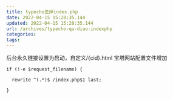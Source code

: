 ```yaml
---
title: typecho去掉index.php
date: 2022-04-15 15:28:35.144
updated: 2022-04-15 15:28:35.144
url: /archives/typecho-qu-diao-indexphp
categories: 
tags: 
---
```


后台永久链接设置为启动，自定义/{cid}.html
宝塔网站配置文件增加
```
if (!-e $request_filename) {

  rewrite ^(.*)$ /index.php$1 last;

}
```